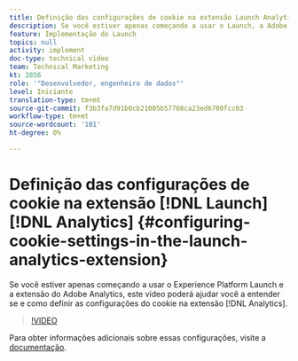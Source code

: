 ```yaml
---
title: Definição das configurações de cookie na extensão Launch Analytics
description: Se você estiver apenas começando a usar o Launch, a Adobe e a extensão do Adobe Analytics, este vídeo pode ajudá-lo a entender se e como definir as configurações de cookie na extensão Analytics.
feature: Implementação do Launch
topics: null
activity: implement
doc-type: technical video
team: Technical Marketing
kt: 2856
role: '"Desenvolvedor, engenheiro de dados"'
level: Iniciante
translation-type: tm+mt
source-git-commit: f3b3fa7d91b0cb21005b57768ca23ed6700fcc03
workflow-type: tm+mt
source-wordcount: '101'
ht-degree: 0%

---
```



# Definição das configurações de cookie na extensão [!DNL Launch] [!DNL Analytics] {#configuring-cookie-settings-in-the-launch-analytics-extension}

Se você estiver apenas começando a usar o Experience Platform Launch e a extensão do Adobe Analytics, este vídeo poderá ajudar você a entender se e como definir as configurações do cookie na extensão [!DNL Analytics].

>[!VIDEO](https://video.tv.adobe.com/v/27212/?quality=9)

Para obter informações adicionais sobre essas configurações, visite a [documentação](https://docs.adobelaunch.com/extension-reference/web/adobe-analytics-extension#cookies).
